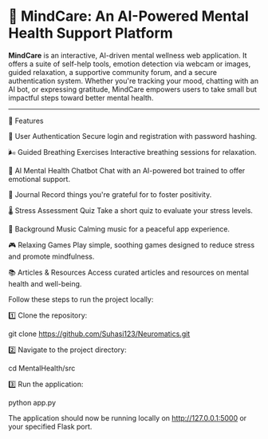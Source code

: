 # 🧠 MindCare: An AI-Powered Mental Health Support Platform

**MindCare** is an interactive, AI-driven mental wellness web application. It offers a suite of self-help tools, emotion detection via webcam or images, guided relaxation, a supportive community forum, and a secure authentication system. Whether you're tracking your mood, chatting with an AI bot, or expressing gratitude, MindCare empowers users to take small but impactful steps toward better mental health.

---

🌟 Features

🔐 User Authentication
Secure login and registration with password hashing.

🌬️ Guided Breathing Exercises
Interactive breathing sessions for relaxation.

🤖 AI Mental Health Chatbot
Chat with an AI-powered bot trained to offer emotional support.

🌻 Journal
Record things you're grateful for to foster positivity.

🌡️ Stress Assessment Quiz
Take a short quiz to evaluate your stress levels.

🎵 Background Music
Calming music for a peaceful app experience.

🎮 Relaxing Games
Play simple, soothing games designed to reduce stress and promote mindfulness.

📚 Articles & Resources
Access curated articles and resources on mental health and well-being.

Follow these steps to run the project locally:

1️⃣ Clone the repository:

git clone https://github.com/Suhasi123/Neuromatics.git

2️⃣ Navigate to the project directory:

cd MentalHealth/src

3️⃣ Run the application:

python app.py

The application should now be running locally on http://127.0.0.1:5000 or your specified Flask port.
